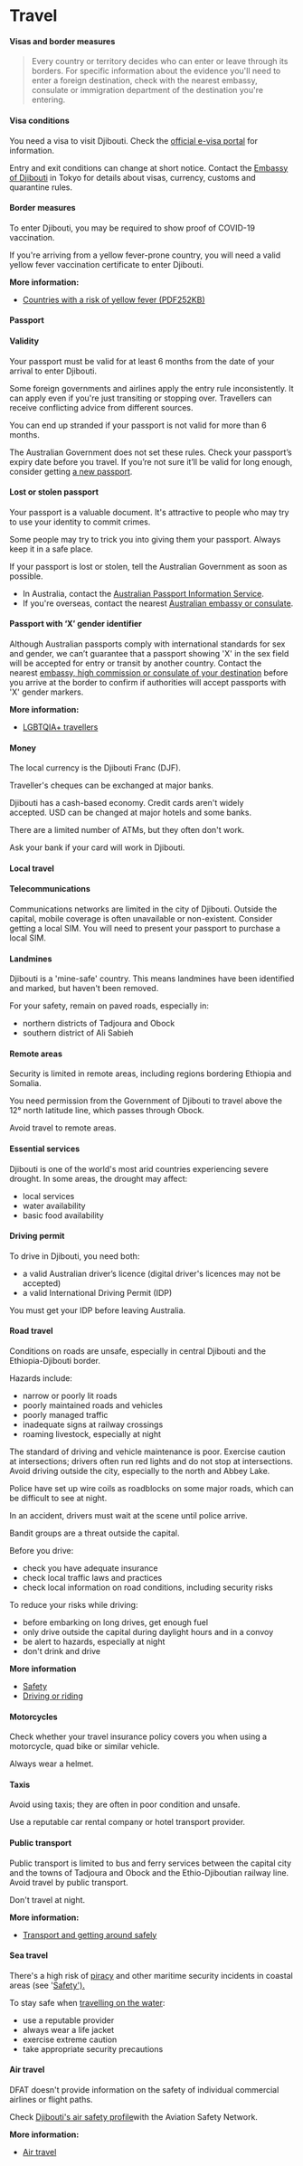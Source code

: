 # Travel

#### Visas and border measures

> Every country or territory decides who can enter or leave through its borders. For specific information about the evidence you'll need to enter a foreign destination, check with the nearest embassy, consulate or immigration department of the destination you're entering.

#### Visa conditions

You need a visa to visit Djibouti. Check the [official e-visa portal](https://www.evisa.gouv.dj/#/) for information.

Entry and exit conditions can change at short notice. Contact the [Embassy of Djibouti](https://djiboutiembassy.jp/) in Tokyo for details about visas, currency, customs and quarantine rules.

#### Border measures

To enter Djibouti, you may be required to show proof of COVID-19 vaccination.

If you're arriving from a yellow fever-prone country, you will need a valid yellow fever vaccination certificate to enter Djibouti.

**More information:**

* [Countries with a risk of yellow fever (PDF252KB)](https://www.who.int/publications/m/item/countries-with-risk-of-yellow-fever-transmission-and-countries-requiring-yellow-fever-vaccination-(november-2022))

#### Passport

#### Validity

Your passport must be valid for at least 6 months from the date of your arrival to enter Djibouti.

Some foreign governments and airlines apply the entry rule inconsistently. It can apply even if you're just transiting or stopping over. Travellers can receive conflicting advice from different sources.

You can end up stranded if your passport is not valid for more than 6 months.

The Australian Government does not set these rules. Check your passport’s expiry date before you travel. If you’re not sure it’ll be valid for long enough, consider getting [a new passport](/consular-services/passport-services "Passport services").

#### Lost or stolen passport

Your passport is a valuable document. It's attractive to people who may try to use your identity to commit crimes.

Some people may try to trick you into giving them your passport. Always keep it in a safe place.

If your passport is lost or stolen, tell the Australian Government as soon as possible.

* In Australia, contact the [Australian Passport Information Service](https://www.passports.gov.au/contact-us).
* If you're overseas, contact the nearest [Australian embassy or consulate](http://dfat.gov.au/about-us/our-locations/missions/Pages/our-embassies-and-consulates-overseas.aspx).

#### Passport with ‘X’ gender identifier

Although Australian passports comply with international standards for sex and gender, we can’t guarantee that a passport showing 'X' in the sex field will be accepted for entry or transit by another country. Contact the nearest [embassy, high commission or consulate of your destination](https://protocol.dfat.gov.au/Public/MissionsInAustralia) before you arrive at the border to confirm if authorities will accept passports with 'X' gender markers.

**More information:**

* [LGBTQIA+ travellers](https://www.smartraveller.gov.au/before-you-go/who-you-are/LGBTI)

#### Money

The local currency is the Djibouti Franc (DJF).

Traveller's cheques can be exchanged at major banks.

Djibouti has a cash-based economy. Credit cards aren't widely accepted. USD can be changed at major hotels and some banks.

There are a limited number of ATMs, but they often don't work.

Ask your bank if your card will work in Djibouti.

#### Local travel

#### Telecommunications

Communications networks are limited in the city of Djibouti. Outside the capital, mobile coverage is often unavailable or non-existent. Consider getting a local SIM. You will need to present your passport to purchase a local SIM.

#### Landmines

Djibouti is a 'mine-safe' country. This means landmines have been identified and marked, but haven't been removed.

For your safety, remain on paved roads, especially in:

* northern districts of Tadjoura and Obock
* southern district of Ali Sabieh

#### Remote areas

Security is limited in remote areas, including regions bordering Ethiopia and Somalia.

You need permission from the Government of Djibouti to travel above the 12° north latitude line, which passes through Obock.

Avoid travel to remote areas.

#### Essential services

Djibouti is one of the world's most arid countries experiencing severe drought. In some areas, the drought may affect:

* local services
* water availability
* basic food availability

#### Driving permit

To drive in Djibouti, you need both:

* a valid Australian driver’s licence (digital driver's licences may not be accepted)
* a valid International Driving Permit (IDP)

You must get your IDP before leaving Australia.

#### Road travel

Conditions on roads are unsafe, especially in central Djibouti and the Ethiopia-Djibouti border.

Hazards include:

* narrow or poorly lit roads
* poorly maintained roads and vehicles
* poorly managed traffic
* inadequate signs at railway crossings
* roaming livestock, especially at night

The standard of driving and vehicle maintenance is poor. Exercise caution at intersections; drivers often run red lights and do not stop at intersections. Avoid driving outside the city, especially to the north and Abbey Lake.

Police have set up wire coils as roadblocks on some major roads, which can be difficult to see at night.

In an accident, drivers must wait at the scene until police arrive.

Bandit groups are a threat outside the capital.

Before you drive:

* check you have adequate insurance
* check local traffic laws and practices
* check local information on road conditions, including security risks

To reduce your risks while driving:

* before embarking on long drives, get enough fuel
* only drive outside the capital during daylight hours and in a convoy
* be alert to hazards, especially at night
* don't drink and drive

**More information**

* [Safety](#safety)
* [Driving or riding](/before-you-go/getting-around/road-safety "Road safety")

#### Motorcycles

Check whether your travel insurance policy covers you when using a motorcycle, quad bike or similar vehicle.

Always wear a helmet.

#### Taxis

Avoid using taxis; they are often in poor condition and unsafe.

Use a reputable car rental company or hotel transport provider.

#### Public transport

Public transport is limited to bus and ferry services between the capital city and the towns of Tadjoura and Obock and the Ethio-Djiboutian railway line. Avoid travel by public transport.

Don't travel at night.

**More information:**

* [Transport and getting around safely](/node/357)

#### Sea travel

There's a high risk of [piracy](/before-you-go/safety/piracy "Reducing the risk of piracy") and other maritime security incidents in coastal areas (see '[Safety').](#safety)

To stay safe when [travelling on the water](/node/359):

* use a reputable provider
* always wear a life jacket
* exercise extreme caution
* take appropriate security precautions

#### Air travel

DFAT doesn't provide information on the safety of individual commercial airlines or flight paths.

Check [Djibouti's air safety profile](https://asn.flightsafety.org/database/countries/J2)with the Aviation Safety Network.

**More information:**

* [Air travel](/node/353)